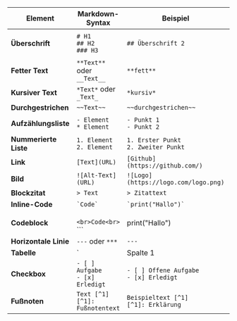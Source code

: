| **Element**            | **Markdown-Syntax**                          | **Beispiel**                        | **Ergebnis**                                 |
|------------------------|----------------------------------------------|-------------------------------------|----------------------------------------------|
| **Überschrift**        | `# H1`<br>`## H2`<br>`### H3`               | `## Überschrift 2`                 | Überschrift in verschiedenen Größen         |
| **Fetter Text**        | `**Text**` oder `__Text__`                  | `**fett**`                         | **fett**                                     |
| **Kursiver Text**      | `*Text*` oder `_Text_`                      | `*kursiv*`                         | *kursiv*                                     |
| **Durchgestrichen**    | `~~Text~~`                                  | `~~durchgestrichen~~`              | ~~durchgestrichen~~                          |
| **Aufzählungsliste**   | `- Element`<br>`* Element`                  | `- Punkt 1`<br>`- Punkt 2`         | - Punkt 1<br>- Punkt 2                       |
| **Nummerierte Liste**  | `1. Element`<br>`2. Element`                | `1. Erster Punkt`<br>`2. Zweiter Punkt` | 1. Erster Punkt<br>2. Zweiter Punkt  |
| **Link**               | `[Text](URL)`                               | `[Github](https://github.com/)`     | [Github](https://github.com/)                 |
| **Bild**               | `![Alt-Text](URL)`                          | `![Logo](https://logo.com/logo.png)` | ![Alt-Text](https://logo.com/logo.png)    |
| **Blockzitat**         | `> Text`                                    | `> Zitattext`                      | > Zitattext                                  |
| **Inline-Code**        | `` `Code` ``                                | `` `print("Hallo")` ``             | `print("Hallo")`                             |
| **Codeblock**          | ``` ``` ```<br>Code<br>``` ```             | ``` ```<br>print("Hallo")<br>``` ```| Mehrzeiliger Codeblock                       |
| **Horizontale Linie**  | `---` oder `***`                            | `---`                              | ---                                          |
| **Tabelle**            | `| Spalte 1 | Spalte 2 |`<br>`|-----------|-----------|`<br>`| Wert 1   | Wert 2   |` | Siehe Beispiel hier | Erstellt eine Tabelle wie diese hier     |
| **Checkbox**           | `- [ ] Aufgabe`<br>`- [x] Erledigt`         | `- [ ] Offene Aufgabe`<br>`- [x] Erledigt` | - [ ] Offene Aufgabe<br>- [x] Erledigt |
| **Fußnoten**           | `Text [^1]`<br>`[^1]: Fußnotentext`         | `Beispieltext [^1]`<br>`[^1]: Erklärung` | Erstellt eine Fußnote                         |
